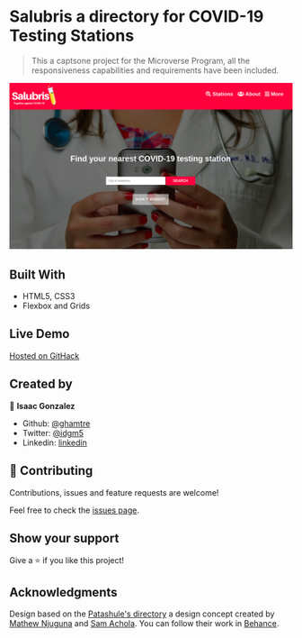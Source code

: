 # Salubris a directory for COVID-19 Testing Stations

> This a captsone project for the Microverse Program, all the responsiveness capabilities and requirements have been included.

![screenshot](assets/salubris.png)

## Built With

- HTML5, CSS3
- Flexbox and Grids

## Live Demo

[Hosted on GitHack](https://rawcdn.githack.com/ghamtre/directory/7743a3ad4e6c77f1b2aaab2bcb976103b676ff52/index.html)

## Created by

👤 **Isaac Gonzalez**

- Github: [@ghamtre](https://github.com/ghamtre)
- Twitter: [@idgm5](https://twitter.com/idgm5)
- Linkedin: [linkedin](https://www.linkedin.com/in/isaacmunguia)

## 🤝 Contributing

Contributions, issues and feature requests are welcome!

Feel free to check the [issues page](issues/).

## Show your support

Give a ⭐️ if you like this project!

## Acknowledgments

Design based on the [Patashule's directory](https://www.behance.net/gallery/25563385/PatashuleKE) a design concept created by [Mathew Njuguna](https://www.behance.net/mathewnjuguna) and [Sam Achola](https://www.behance.net/aweSam). You can follow their work in [Behance](https://www.behance.net/). 
